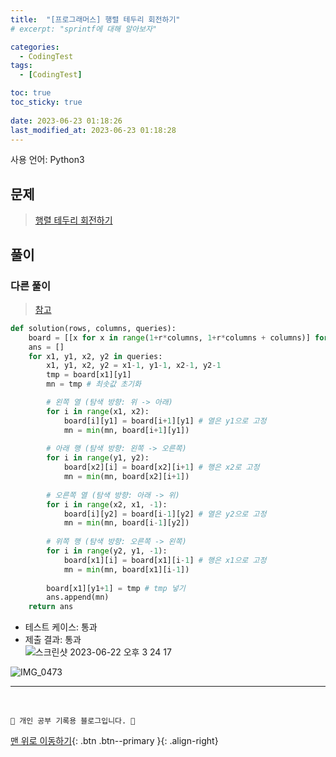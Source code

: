 ```yaml
---
title:  "[프로그래머스] 행렬 테두리 회전하기"
# excerpt: "sprintf에 대해 알아보자"

categories:
  - CodingTest
tags:
  - [CodingTest]

toc: true
toc_sticky: true
 
date: 2023-06-23 01:18:26
last_modified_at: 2023-06-23 01:18:28
---
```


사용 언어: Python3

## 문제
> [행렬 테두리 회전하기](https://school.programmers.co.kr/learn/courses/30/lessons/77485?language=python3)

## 풀이
### 다른 풀이
> [참고](https://velog.io/@evencoding/%ED%8C%8C%EC%9D%B4%EC%8D%AC-%ED%94%84%EB%A1%9C%EA%B7%B8%EB%9E%98%EB%A8%B8%EC%8A%A4-Lv.2-%ED%96%89%EB%A0%AC-%ED%85%8C%EB%91%90%EB%A6%AC-%ED%9A%8C%EC%A0%84%ED%95%98%EA%B8%B0)

```py
def solution(rows, columns, queries):
    board = [[x for x in range(1+r*columns, 1+r*columns + columns)] for r in range(rows)]
    ans = []
    for x1, y1, x2, y2 in queries:
        x1, y1, x2, y2 = x1-1, y1-1, x2-1, y2-1
        tmp = board[x1][y1]
        mn = tmp # 최솟값 초기화

        # 왼쪽 열 (탐색 방향: 위 -> 아래)
        for i in range(x1, x2):
            board[i][y1] = board[i+1][y1] # 열은 y1으로 고정
            mn = min(mn, board[i+1][y1])
        
        # 아래 행 (탐색 방향: 왼쪽 -> 오른쪽)
        for i in range(y1, y2):
            board[x2][i] = board[x2][i+1] # 행은 x2로 고정
            mn = min(mn, board[x2][i+1])
        
        # 오른쪽 열 (탐색 방향: 아래 -> 위)
        for i in range(x2, x1, -1):
            board[i][y2] = board[i-1][y2] # 열은 y2으로 고정
            mn = min(mn, board[i-1][y2])
        
        # 위쪽 행 (탐색 방향: 오른쪽 -> 왼쪽)
        for i in range(y2, y1, -1):
            board[x1][i] = board[x1][i-1] # 행은 x1으로 고정
            mn = min(mn, board[x1][i-1])
            
        board[x1][y1+1] = tmp # tmp 넣기
        ans.append(mn)
    return ans
```
- 테스트 케이스: 통과
- 제출 결과: 통과<br>
![스크린샷 2023-06-22 오후 3 24 17](https://github.com/minju412/jenkins-test/assets/59405576/ac6cdb0d-bc53-4071-9066-e6d6335fd662)


![IMG_0473](https://github.com/minju412/jenkins-test/assets/59405576/621ee40a-ca30-4ff8-a20f-cec63be1843f)






***
<br>


    💛 개인 공부 기록용 블로그입니다. 👻

[맨 위로 이동하기](#){: .btn .btn--primary }{: .align-right}